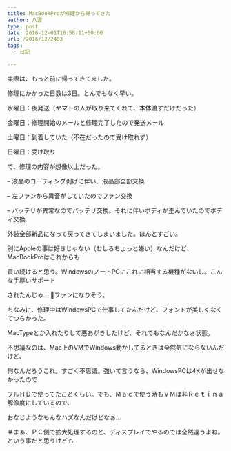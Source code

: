 ```yaml
---
title: MacBookProが修理から帰ってきた
author: 八雲
type: post
date: 2016-12-01T16:58:11+00:00
url: /2016/12/2483
tags:
  - 日記

---
```

実際は、もっと前に帰ってきてました。
  
修理にかかった日数は3日。とんでもなく早い。
  
水曜日：夜発送（ヤマトの人が取り来てくれて、本体渡すだけだった）
  
金曜日：修理開始のメールと修理完了したので発送メール
  
土曜日：到着していた（不在だったので受け取れず）
  
日曜日：受け取り

で、修理の内容が想像以上だった。
  
&#8211; 液晶のコーティング剥げに伴い、液晶部全部交換
  
&#8211; 左ファンから異音がしていたのでファン交換
  
&#8211; バッテリが異常なのでバッテリ交換。それに伴いボディが歪んでいたのでボディ交換

外装全部新品になって戻ってきてしまいました。ほんとすごい。
  
別にAppleの事は好きじゃない（むしろちょっと嫌い）なんだけど、MacBookProはこれからも
  
買い続けると思う。WindowsのノートPCにこれに相当する機種がないし。こんな手厚いサポート
  
されたんじゃ… ファンになりそう。

ちなみに、修理中はWindowsPCで仕事してたんだけど、フォントが美しくなくてつらかった。
  
MacTypeとか入れたりして悪あがきしたけど、それでもなんだかなぁ状態。
  
不思議なのは、Mac上のVMでWindows動かしてるときは全然気にならないんだけど、
  
何なんだろうこれ。すごく不思議。強いて言うなら、WindowsPCは4Kが出せなかったので
  
フルＨＤで使ってたことくらい。でも、Ｍａｃで使う時もＶＭは非Ｒｅｔｉｎａ解像度にしているので、
  
おなじようなもんなハズなんだけどなぁ…
  
＃まぁ、ＰＣ側で拡大処理するのと、ディスプレイでやるのでは全然違うよね。という事だと思うけども
